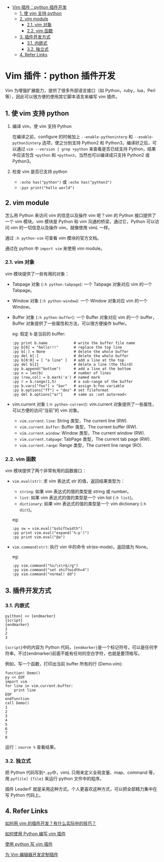 - [Vim 插件：python 插件开发](#vim-插件python-插件开发)
  - [1. 使 vim 支持 python](#1-使-vim-支持-python)
  - [2. vim module](#2-vim-module)
    - [2.1. vim 对象](#21-vim-对象)
    - [2.2. vim 函数](#22-vim-函数)
  - [3. 插件开发方式](#3-插件开发方式)
    - [3.1. 内嵌式](#31-内嵌式)
    - [3.2. 独立式](#32-独立式)
  - [4. Refer Links](#4-refer-links)

# Vim 插件：python 插件开发

Vim 为增强扩展能力，提供了很多外部语言接口（如 Python，ruby，lua，Perl 等），因此可以很方便的使用其它脚本语言来编写 vim 插件。

## 1. 使 vim 支持 python

1. 编译 vim，使 vim 支持 Python
  
    在编译之前，configure 的时候加上 `--enable-pythoninterp` 和 `--enable-python3interp` 选项，使之分别支持 Python2 和 Python3。编译好之后，可以通过 `vim --version | grep +python` 来查看是否已经支持 Python，结果中应该包含 `+python` 和 `+python3`，当然也可以编译成只支持 Python2 或 Python3。

1. 检查 vim 是否已支持 python
    - `:echo has("python")` 或 `:echo has("python3")`
    - `:pyx print("hello world")`

## 2. vim module

怎么用 Python 来访问 vim 的信息以及操作 vim 呢？vim 的 Python 接口提供了一个 vim 模块。vim 模块是 Python 和 vim 沟通的桥梁，通过它，Python 可以访问 vim 的一切信息以及操作 vim，就像使用 vimL 一样。

通过 `:h python-vim` 可查看 vim 模块的官方文档。

通过在 python 中 `import vim` 来使用 vim module。

### 2.1. vim 对象

vim 模块提供了一些有用的对象：

- Tabpage 对象 (`:h python-tabpage`): 一个 Tabpage 对象对应 vim 的一个 Tabpage。

- Window 对象 (`:h python-window`): 一个 Window 对象对应 vim 的一个 Window。

- Buffer 对象 (`:h python-buffer`): 一个 Buffer 对象对应 vim 的一个 buffer，Buffer 对象提供了一些属性和方法，可以很方便操作 buffer。 
  
  eg: 假定 b 是当前的 buffer:
  ```vim
  :py print b.name            # write the buffer file name
  :py b[0] = "hello!!!"       # replace the top line
  :py b[:] = None             # delete the whole buffer
  :py del b[:]                # delete the whole buffer
  :py b[0:0] = [ "a line" ]   # add a line at the top
  :py del b[2]                # delete a line (the third)
  :py b.append("bottom")      # add a line at the bottom
  :py n = len(b)              # number of lines
  :py (row,col) = b.mark('a') # named mark
  :py r = b.range(1,5)        # a sub-range of the buffer
  :py b.vars["foo"] = "bar"   # assign b:foo variable
  :py b.options["ff"] = "dos" # set fileformat
  :py del b.options["ar"]     # same as :set autoread<
  ```
- vim.current 对象 (`:h python-current`): vim.current 对象提供了一些属性，可以方便的访问“当前”的 vim 对象。
  - `vim.current.line`: String 类型，The current line (RW).	
  - `vim.current.buffer`: Buffer 类型，The current buffer (RW).	
  - `vim.current.window`: Window 类型，The current window (RW).	
  - `vim.current.tabpage`: TabPage 类型，The current tab page (RW).	
  - `vim.current.range`: Range 类型，The current line range (RO).	

### 2.2. vim 函数

vim 模块提供了两个非常有用的函数接口：

- `vim.eval(str)`: 求 vim 表达式 str 的值，返回结果类型为：
  - `string`: 如果 vim 表达式的值的类型是 string 或 number。
  - `list`: 如果 vim 表达式的值的类型是一个 vim list (`:h list`)。
  - `dictionary`: 如果 vim 表达式的值的类型是一个 vim dictionary (`:h dict`)。

  eg:
  ```
  :py sw = vim.eval("&shiftwidth")
  :py print vim.eval("expand('%:p')")
  :py print vim.eval("@a")
  ```

- `vim.command(str)`: 执行 vim 中的命令 str(ex-mode)，返回值为 None。

  eg:
  ```
  :py vim.command("%s/\s\+$//g")
  :py vim.command("set shiftwidth=4")
  :py vim.command("normal! dd")
  ```

## 3. 插件开发方式

### 3.1. 内嵌式

```vim
py[thon] << {endmarker}
{script}
{endmarker}
1
2
3
```

`{script}`中的内容为 Python 代码，`{endmarker}`是一个标记符号，可以是任何字符串，不过{endmarker}前面不能有任何的空白字符，也就是要顶格写。 

例如，写一个函数，打印出当前 buffer 所有的行 (Demo.vim):
```
function! Demo()
py << EOF
import vim
for line in vim.current.buffer:
    print line
EOF
endfunction
call Demo()
1
2
3
4
5
6
7
8
```
运行：`source %` 查看结果。

### 3.2. 独立式
 
把 Python 代码写到`*.py`中，vimL 只用来定义全局变量、map、command 等，用 `pyf[ile] {file}` 来运行 python 文件中的程序。

插件 LeaderF 就是采用这种方式。个人更喜欢这种方式，可以把全部精力集中在写 Python 代码上。

## 4. Refer Links

[如何用 vim 的插件开发？有什么实际中的技巧？](https://www.zhihu.com/question/25819155)

[如何使用 Python 编写 vim 插件](https://blog.csdn.net/archofortune/article/details/78653853)

[使用 python 写 vim 插件](https://selfboot.cn/2014/11/03/vim_plugin_with_python/)

[为 Vim 编辑器开发定制插件](https://www.ibm.com/developerworks/cn/aix/library/au-vimplugin/index.html)